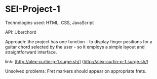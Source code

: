 # SEI-Project-1

Technologies used: HTML, CSS, JavaScript

API: Uberchord

Approach: the project has one function - to display finger positions for a guitar chord    selected by the user - so it employs a simple layout and straightforward interface.

link: [http://alex-curtin-p-1.surge.sh/] (http://alex-curtin-p-1.surge.sh/)

Unsolved problems: Fret markers should appear on appropriate frets.


